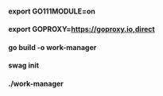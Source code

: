 #### export GO111MODULE=on 
#### export GOPROXY=https://goproxy.io,direct
#### go build -o work-manager
#### swag init
#### ./work-manager